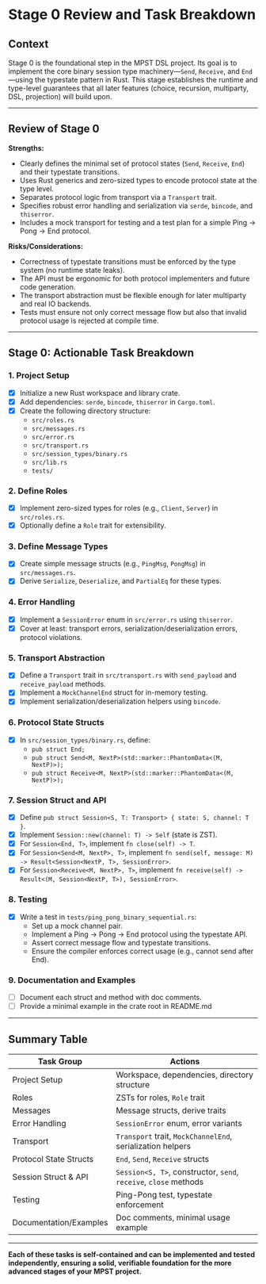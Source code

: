 # Stage 0 Review and Task Breakdown

## Context

Stage 0 is the foundational step in the MPST DSL project. Its goal is to implement the core binary session type machinery—`Send`, `Receive`, and `End`—using the typestate pattern in Rust. This stage establishes the runtime and type-level guarantees that all later features (choice, recursion, multiparty, DSL, projection) will build upon.

---

## Review of Stage 0

**Strengths:**
- Clearly defines the minimal set of protocol states (`Send`, `Receive`, `End`) and their typestate transitions.
- Uses Rust generics and zero-sized types to encode protocol state at the type level.
- Separates protocol logic from transport via a `Transport` trait.
- Specifies robust error handling and serialization via `serde`, `bincode`, and `thiserror`.
- Includes a mock transport for testing and a test plan for a simple Ping → Pong → End protocol.

**Risks/Considerations:**
- Correctness of typestate transitions must be enforced by the type system (no runtime state leaks).
- The API must be ergonomic for both protocol implementers and future code generation.
- The transport abstraction must be flexible enough for later multiparty and real IO backends.
- Tests must ensure not only correct message flow but also that invalid protocol usage is rejected at compile time.

---

## Stage 0: Actionable Task Breakdown

### 1. Project Setup
- [x] Initialize a new Rust workspace and library crate.
- [x] Add dependencies: `serde`, `bincode`, `thiserror` in `Cargo.toml`.
- [x] Create the following directory structure:
    - `src/roles.rs`
    - `src/messages.rs`
    - `src/error.rs`
    - `src/transport.rs`
    - `src/session_types/binary.rs`
    - `src/lib.rs`
    - `tests/`

### 2. Define Roles
- [x] Implement zero-sized types for roles (e.g., `Client`, `Server`) in `src/roles.rs`.
- [x] Optionally define a `Role` trait for extensibility.

### 3. Define Message Types
- [x] Create simple message structs (e.g., `PingMsg`, `PongMsg`) in `src/messages.rs`.
- [x] Derive `Serialize`, `Deserialize`, and `PartialEq` for these types.

### 4. Error Handling
- [x] Implement a `SessionError` enum in `src/error.rs` using `thiserror`.
- [x] Cover at least: transport errors, serialization/deserialization errors, protocol violations.

### 5. Transport Abstraction
- [x] Define a `Transport` trait in `src/transport.rs` with `send_payload` and `receive_payload` methods.
- [x] Implement a `MockChannelEnd` struct for in-memory testing.
- [x] Implement serialization/deserialization helpers using `bincode`.

### 6. Protocol State Structs
- [x] In `src/session_types/binary.rs`, define:
    - `pub struct End;`
    - `pub struct Send<M, NextP>(std::marker::PhantomData<(M, NextP)>);`
    - `pub struct Receive<M, NextP>(std::marker::PhantomData<(M, NextP)>);`

### 7. Session Struct and API
- [x] Define `pub struct Session<S, T: Transport> { state: S, channel: T }`.
- [x] Implement `Session::new(channel: T) -> Self` (state is ZST).
- [x] For `Session<End, T>`, implement `fn close(self) -> T`.
- [x] For `Session<Send<M, NextP>, T>`, implement `fn send(self, message: M) -> Result<Session<NextP, T>, SessionError>`.
- [x] For `Session<Receive<M, NextP>, T>`, implement `fn receive(self) -> Result<(M, Session<NextP, T>), SessionError>`.

### 8. Testing
- [x] Write a test in `tests/ping_pong_binary_sequential.rs`:
    - Set up a mock channel pair.
    - Implement a Ping → Pong → End protocol using the typestate API.
    - Assert correct message flow and typestate transitions.
    - Ensure the compiler enforces correct usage (e.g., cannot send after End).

### 9. Documentation and Examples
- [ ] Document each struct and method with doc comments.
- [ ] Provide a minimal example in the crate root in README.md

---

## Summary Table

| Task Group                | Actions                                                                                 |
|---------------------------|----------------------------------------------------------------------------------------|
| Project Setup             | Workspace, dependencies, directory structure                                            |
| Roles                     | ZSTs for roles, `Role` trait                                                           |
| Messages                  | Message structs, derive traits                                                         |
| Error Handling            | `SessionError` enum, error variants                                                    |
| Transport                 | `Transport` trait, `MockChannelEnd`, serialization helpers                             |
| Protocol State Structs    | `End`, `Send`, `Receive` structs                                                       |
| Session Struct & API      | `Session<S, T>`, constructor, `send`, `receive`, `close` methods                       |
| Testing                   | Ping-Pong test, typestate enforcement                                                  |
| Documentation/Examples    | Doc comments, minimal usage example                                                    |

---

**Each of these tasks is self-contained and can be implemented and tested independently, ensuring a solid, verifiable foundation for the more advanced stages of your MPST project.**